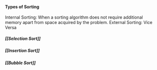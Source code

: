 #### Types of Sorting
Internal Sorting: When a sorting algorithm does not require additional memory apart from space acquired by the problem.
External Sorting: Vice Versa

##### [[Selection Sort]]
##### [[Insertion Sort]]
##### [[Bubble Sort]]
